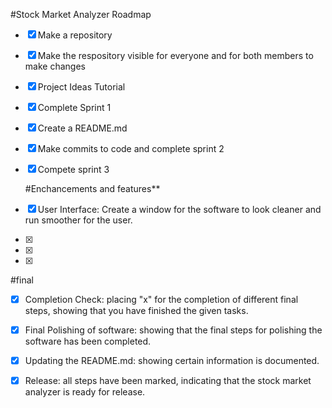 #Stock Market Analyzer Roadmap

- [X] Make a repository
- [X] Make the respository visible for everyone and for both members to make changes
- [X] Project Ideas Tutorial
- [X] Complete Sprint 1
- [X] Create a README.md
- [X] Make commits to code and complete sprint 2
- [X] Compete sprint 3

  #Enchancements and features**
- [X] User Interface: Create a window for the software to look cleaner and run smoother for the user.
- [X] 
- [X]  
- [x] 

#final

- [X] Completion Check: placing "x" for the completion of different final steps, showing that you have finished the given tasks.
- [X] Final Polishing of software: showing that the final steps for polishing the software has been completed.
- [X] Updating the README.md: showing certain information is documented.
- [X] Release: all steps have been marked, indicating that the stock market analyzer is ready for release.
      
